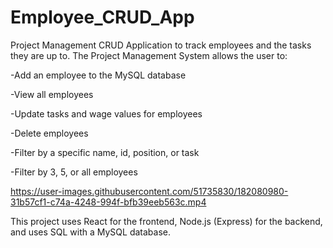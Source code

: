 # Employee_CRUD_App

Project Management CRUD Application to track employees and the tasks they are up to.
The Project Management System allows the user to:

-Add an employee to the MySQL database

-View all employees

-Update tasks and wage values for employees

-Delete employees

-Filter by a specific name, id, position, or task

-Filter by 3, 5, or all employees

https://user-images.githubusercontent.com/51735830/182080980-31b57cf1-c74a-4248-994f-bfb39eeb563c.mp4

This project uses React for the frontend, Node.js (Express) for the backend, and uses SQL with a MySQL database. 
